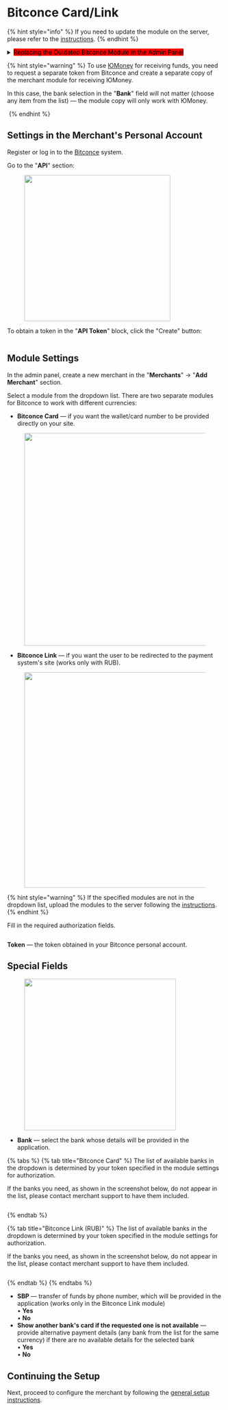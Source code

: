 # Bitconce Card/Link

{% hint style="info" %}
If you need to update the module on the server, please refer to the [instructions](https://premium.gitbook.io/rukovodstvo-polzovatelya/osnovnye-nastroiki/faq/kak-obnovit-faily-na-servere#moduli-merchantov).
{% endhint %}

<details>

<summary><mark style="background-color:red;">Replacing the Outdated Bitconce Module in the Admin Panel</mark></summary>

The **Bitconce** module has been split into two separate modules for handling different currencies:

• **Bitconce Card** — provides account details on the application page (banks for accepting KZT, QIWI, ЮMoney, and other systems)

• **Bitconce Link** — redirects to the merchant's payment page (only banks for RUB currency)

If you previously used the **Bitconce** module, depending on the currency you were using (RUB or others), replace it with one of the new modules in the settings of the already created module copy in the "**Merchants**" section (the old module will no longer be supported - <mark style="color:red;">it must also be removed from the server</mark>) and click "**Save**" (see screenshot).

When setting up a merchant from scratch, simply select the appropriate module from the list (if the new modules are not listed, you will need to upload them to the server manually following the [instructions](https://premium.gitbook.io/main/osnovnye-nastroiki/faq/kak-obnovit-faily-na-servere#moduli-merchantov)).

_Please note that the new modules are incompatible with the old module - if you decide to use the new modules, the old module (Bitconce) must be removed from the server. If you choose to continue using the old module (it will work until the merchant-side methods are disabled), nothing will change for you, and you do not need to upload the new modules to the server._

<img src="../../../.gitbook/assets/image (631).png" alt="" data-size="original">\
After replacing the module, configure the new module according to the standard instructions, and adjust the user instruction text in the module settings if you replaced the module with **Bitconce Link** (the shortcode \[to\_account] can also be removed from the instructions — instead of providing account details in the application, a "**Proceed to Payment**" button will be displayed).\
![](<../../../.gitbook/assets/image (624).png>)

</details>

{% hint style="warning" %}
To use [ЮMoney](https://yoomoney.ru/) for receiving funds, you need to request a separate token from Bitconce and create a separate copy of the merchant module for receiving ЮMoney.

In this case, the bank selection in the "**Bank**" field will not matter (choose any item from the list) — the module copy will only work with ЮMoney.

<img src="../../../.gitbook/assets/image (628).png" alt="" data-size="original">
{% endhint %}

## Settings in the Merchant's Personal Account

Register or log in to the [Bitconce](https://bitconce.top/) system.

Go to the "**API**" section:

<figure><img src="../../../.gitbook/assets/изображение (92).png" alt="" width="341"><figcaption></figcaption></figure>

To obtain a token in the "**API Token**" block, click the "Create" button:

<figure><img src="../../../.gitbook/assets/изображение (100).png" alt=""><figcaption></figcaption></figure>

## Module Settings

In the admin panel, create a new merchant in the "**Merchants**" -> "**Add Merchant**" section.

Select a module from the dropdown list. There are two separate modules for Bitconce to work with different currencies:

* **Bitconce Card** — if you want the wallet/card number to be provided directly on your site.

<figure><img src="../../../.gitbook/assets/image (627).png" alt="" width="496"><figcaption></figcaption></figure>

* **Bitconce Link** — if you want the user to be redirected to the payment system's site (works only with RUB).

<figure><img src="../../../.gitbook/assets/image (626).png" alt="" width="503"><figcaption></figcaption></figure>

{% hint style="warning" %}
If the specified modules are not in the dropdown list, upload the modules to the server following the [instructions](https://premium.gitbook.io/rukovodstvo-polzovatelya/osnovnye-nastroiki/faq/kak-obnovit-faily-na-servere#moduli-merchantov).
{% endhint %}

Fill in the required authorization fields.

<figure><img src="../../../.gitbook/assets/image (1437).png" alt=""><figcaption></figcaption></figure>

**Token** — the token obtained in your Bitconce personal account.

## Special Fields

<figure><img src="../../../.gitbook/assets/image (1436).png" alt="" width="354"><figcaption></figcaption></figure>

* **Bank** — select the bank whose details will be provided in the application.

{% tabs %}
{% tab title="Bitconce Card" %}
The list of available banks in the dropdown is determined by your token specified in the module settings for authorization.

If the banks you need, as shown in the screenshot below, do not appear in the list, please contact merchant support to have them included.

<figure><img src="../../../.gitbook/assets/image (629).png" alt=""><figcaption></figcaption></figure>
{% endtab %}

{% tab title="Bitconce Link (RUB)" %}
The list of available banks in the dropdown is determined by your token specified in the module settings for authorization.

If the banks you need, as shown in the screenshot below, do not appear in the list, please contact merchant support to have them included.

<figure><img src="../../../.gitbook/assets/image (628).png" alt=""><figcaption></figcaption></figure>
{% endtab %}
{% endtabs %}

* **SBP** — transfer of funds by phone number, which will be provided in the application (works only in the Bitconce Link module)\
  • **Yes**\
  • **No**
* **Show another bank's card if the requested one is not available** — provide alternative payment details (any bank from the list for the same currency) if there are no available details for the selected bank\
  • **Yes**\
  • **No**

## Continuing the Setup

Next, proceed to configure the merchant by following the [general setup instructions](https://premium.gitbook.io/rukovodstvo-polzovatelya/osnovnye-nastroiki/merchanty-i-avtovyplaty/merchanty/obshie-nastroiki-merchantov).